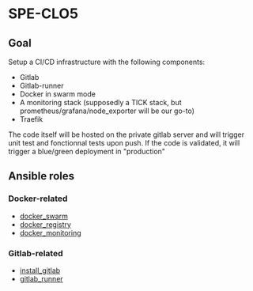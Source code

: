# SPE-CLO5

## Goal

Setup a CI/CD infrastructure with the following components:
- Gitlab
- Gitlab-runner
- Docker in swarm mode
- A monitoring stack (supposedly a TICK stack, but prometheus/grafana/node\_exporter will be our go-to)
- Traefik

The code itself will be hosted on the private gitlab server and will trigger unit test and fonctionnal tests upon push.
If the code is validated, it will trigger a blue/green deployment in "production"

## Ansible roles

### Docker-related

- [docker\_swarm](./roles/docker_swarm/README.md)
- [docker\_registry](./roles/docker_registry/README.md)
- [docker\_monitoring](./roles/docker_monitoring/README.md)

### Gitlab-related

- [install\_gitlab](./roles/install_gitlab/README.md)
- [gitlab\_runner](./roles/gitlab_runner/README.md)
